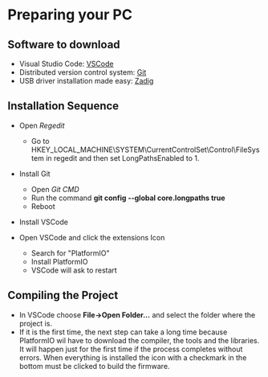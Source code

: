 # Preparing your PC

## Software to download

* Visual Studio Code: [VSCode](https://code.visualstudio.com/download)
* Distributed version control system: [Git](https://git-scm.com/downloads)
* USB driver installation made easy: [Zadig](https://github.com/pbatard/libwdi/releases/download/v1.5.0/zadig-2.8.exe)

## Installation Sequence

* Open *Regedit*
  * Go to HKEY_LOCAL_MACHINE\SYSTEM\CurrentControlSet\Control\FileSystem in regedit and then set LongPathsEnabled to 1.

* Install Git
   * Open *Git CMD*
   * Run the command **git config --global core.longpaths true**
   * Reboot

* Install VSCode

* Open VSCode and click the extensions Icon

  * Search for "PlatformIO"
  * Install PlatformIO
  * VSCode will ask to restart

## Compiling the Project

* In VSCode choose **File->Open Folder...** and select the folder where the project is.
* If it is the first time, the next step can take a long time because PlatformIO wil have to download the compiler, the tools and the libraries. It will happen just for the first time if the process completes without errors. When everything is installed the icon with a checkmark in the bottom must be clicked to build the firmware.
